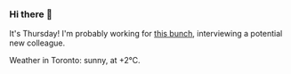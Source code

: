 ### Hi there :wave:

It's Thursday! I'm probably working for [this bunch](https://github.com/kohofinancial), interviewing a potential new colleague.

Weather in Toronto: sunny, at +2°C.

